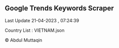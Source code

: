 

## Google Trends Keywords Scraper 
 
Last Update 21-04-2023 , 07:24:39

Country List :
VIETNAM.json



© Abdul Muttaqin 
